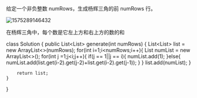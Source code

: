 给定一个非负整数 numRows，生成杨辉三角的前 numRows 行。

![1575289146432](C:\Users\帅哥哥的拯救者\AppData\Roaming\Typora\typora-user-images\1575289146432.png)

在杨辉三角中，每个数是它左上方和右上方的数的和

class Solution {
    public List<List<Integer>> generate(int numRows) {
        List<List<Integer>> list = new ArrayList<>(numRows);
        for(int i=1;i<numRows;i++){
            List<Integer> numList = new ArrayList<>();
            for(int j =1;j<i;j++){
                if(j == 1||j == i){
                    numList.add(1);
                }else{
                    numList.add(list.get(i-2).get(j-2)+list.get(i-2).get(j-1));
                }
            }
             list.add(numList);
        }
       

        return list;
    }
}